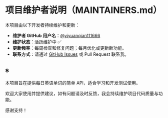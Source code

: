 # 项目维护者说明（MAINTAINERS.md）

本项目由以下开发者持续维护和更新：

- **维护者 GitHub 用户名**：[@yiyuanqian111666](https://github.com/yiyuanqian111666)
- **维护状态**：活跃维护中 ✅
- **更新频率**：每周检查和修复问题；每月优化或更新新功能。
- **联系方式**：请通过 [GitHub Issues](https://github.com/yiyuanqian111666/daily-english-word-api/issues) 或 Pull Request 联系我。

## s

本项目旨在提供每日英语单词的简单 API，适合学习和开发测试使用。

欢迎大家使用并提供建议，如有问题请及时反馈，我会持续维护项目代码质量与功能。

感谢支持！
